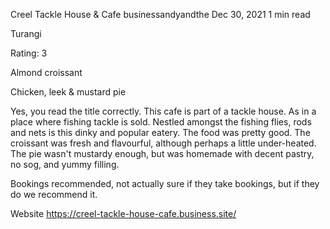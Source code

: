 Creel Tackle House & Cafe
businessandyandthe
Dec 30, 2021
1 min read

Turangi

Rating: 3 

Almond croissant

Chicken, leek & mustard pie 

Yes, you read the title correctly. This cafe is part of a tackle house. As in a place where fishing tackle is sold. Nestled amongst the fishing flies, rods and nets is this dinky and popular eatery. The food was pretty good. The croissant was fresh and flavourful, although perhaps a little under-heated. The pie wasn't mustardy enough, but was homemade with decent pastry, no sog, and yummy filling. 

Bookings recommended, not actually sure if they take bookings, but if they do we recommend it. 

Website https://creel-tackle-house-cafe.business.site/